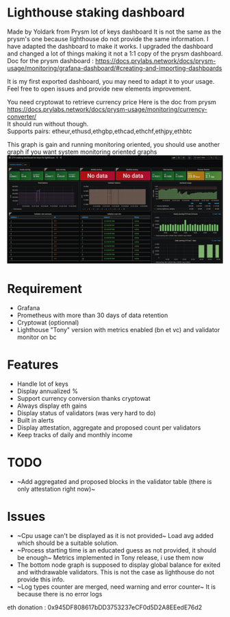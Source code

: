 # Lighthouse staking dashboard

Made by Yoldark from Prysm lot of keys dashboard
It is not the same as the prysm's one because lighthouse do not provide the same information. I have adapted the dashboard to make it works. I upgraded the dashboard and changed a lot of things making it not a 1:1 copy of the prysm dashboard.  
Doc for the prysm dashboard : https://docs.prylabs.network/docs/prysm-usage/monitoring/grafana-dashboard/#creating-and-importing-dashboards

It is my first exported dashboard, you may need to adapt it to your usage. Feel free to open issues and provide new elements improvement.

You need cryptowat to retrieve currency price Here is the doc from prysm https://docs.prylabs.network/docs/prysm-usage/monitoring/currency-converter/  
It should run without though.  
Supports pairs: etheur,ethusd,ethgbp,ethcad,ethchf,ethjpy,ethbtc

This graph is gain and running monitoring oriented, you should use another graph if you want system monitoring oriented graphs 
<img src=preview.PNG>

# Requirement
* Grafana
* Prometheus with more than 30 days of data retention
* Cryptowat (optionnal)
* Lighthouse "Tony" version with metrics enabled (bn et vc)  and validator monitor on bc 

# Features
* Handle lot of keys
* Display annualized %
* Support currency conversion thanks cryptowat
* Always display eth gains
* Display status of validators (was very hard to do)
* Built in alerts
* Display attestation, aggregate and proposed count per validators
* Keep tracks of daily and monthly income

# TODO
* ~Add aggregated and proposed blocks in the validator table (there is only attestation right now)~

# Issues
* ~Cpu usage can't be displayed as it is not provided~ Load avg added which should be a suitable solution.
* ~Process starting time is an educated guess as not provided, it should be enough~ Metrics implemented in Tony release, i use them now
* The bottom node graph is supposed to display global balance for exited and withdrawable validators. This is not the case as lighthouse do not provide this info.
* ~Log types counter are merged, need warning and error counter~ It is because there is no error logs

eth donation : 0x945DF808617bDD3753237eCF0d5D2A8EEedE76d2  
